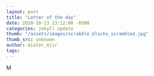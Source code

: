 ```yaml
---
layout: post
title: "Letter of the day"
date: 2020-10-13 23:12:00 -0500
categories: jekyll update
thumb: "/assets/images/scrabble_blocks_scrambled.jpg"
thumb_src: unknown
author: mister_mjir
tags:
---
```

M
